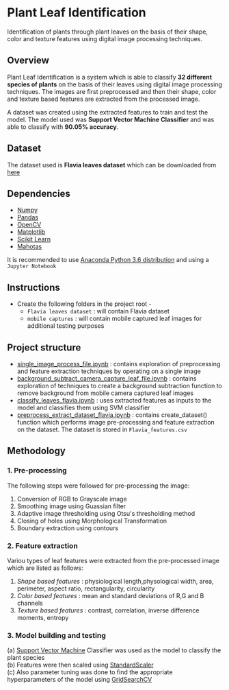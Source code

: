 # Plant Leaf Identification
Identification of plants through plant leaves on the basis of their shape, color and texture features using digital image processing techniques.

## Overview

Plant Leaf Identification is a system which is able to classify **32 different species of plants** on the basis of their leaves using digital image processing techniques. The images are first preprocessed and then their shape, color and texture based features are extracted from the processed image.

A dataset was created using the extracted features to train and test the model. The model used was **Support Vector Machine Classifier** and was able to classify with **90.05% accuracy**. 

## Dataset

The dataset used is **Flavia leaves dataset** which can be downloaded from [here](http://flavia.sourceforge.net)

## Dependencies

* [Numpy](http://www.numpy.org)
* [Pandas](https://pandas.pydata.org)
* [OpenCV](https://opencv.org)
* [Matplotlib](https://matplotlib.org)
* [Scikit Learn](http://scikit-learn.org/)
* [Mahotas](http://mahotas.readthedocs.io/en/latest/)

It is recommended to use [Anaconda Python 3.6 distribution](https://www.anaconda.com) and using a `Jupyter Notebook`

## Instructions

* Create the following folders in the project root - 
  * `Flavia leaves dataset` : will contain Flavia dataset
  * `mobile captures` : will contain mobile captured leaf images for additional testing purposes

## Project structure

* [single_image_process_file.ipynb](single_image_process_file.ipynb) : contains exploration of preprocessing and feature extraction techniques by operating on a single image
* [background_subtract_camera_capture_leaf_file.ipynb](background_subtract_camera_capture_leaf_file.ipynb) : contains exploration of techniques to create a background subtraction function to remove background from mobile camera captured leaf images
* [classify_leaves_flavia.ipynb](Flavia%20py%20files/classify_leaves_flavia.ipynb) : uses extracted features as inputs to the model and classifies them using SVM classifier
* [preprocess_extract_dataset_flavia.ipynb](Flavia%20py%20files/preprocess_extract_dataset_flavia.ipynb) : contains create_dataset() function which performs image pre-processing and feature extraction on the dataset. The dataset is stored in `Flavia_features.csv`

## Methodology

### 1. Pre-processing

The following steps were followed for pre-processing the image:

  1. Conversion of RGB to Grayscale image
  2. Smoothing image using Guassian filter
  3. Adaptive image thresholding using Otsu's thresholding method
  4. Closing of holes using Morphological Transformation
  5. Boundary extraction using contours

### 2. Feature extraction

Variou types of leaf features were extracted from the pre-processed image which are listed as follows:

  1. *Shape based features* : physiological length,physological width, area, perimeter, aspect ratio, rectangularity, circularity
  2. *Color based features* : mean and standard deviations of R,G and B channels
  3. *Texture based features* : contrast, correlation, inverse difference moments, entropy
  
### 3. Model building and testing

  (a) [Support Vector Machine](http://scikit-learn.org/stable/modules/svm.html) Classifier was used as the model to classify the plant species <br>
  (b) Features were then scaled using [StandardScaler](http://scikit-learn.org/stable/modules/generated/sklearn.preprocessing.StandardScaler.html)<br>
  (c) Also parameter tuning was done to find the appropriate hyperparameters of the model using [GridSearchCV](http://scikit-learn.org/stable/modules/generated/sklearn.model_selection.GridSearchCV.html)
